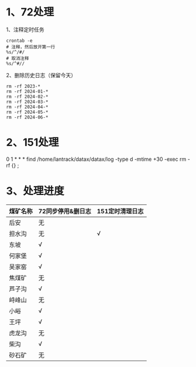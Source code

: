 # 1、72处理

1、注释定时任务

```shell
crontab -e
# 注释，然后放开第一行
%s/^/#/
# 取消注释
%s/^#//
```

2、删除历史日志（保留今天）

```shell
rm -rf 2023-*
rm -rf 2024-01-*
rm -rf 2024-02-*
rm -rf 2024-03-*
rm -rf 2024-04-*
rm -rf 2024-05-*
rm -rf 2024-06-*
```

# 2、151处理

0 1 * * * find /home/lantrack/datax/datax/log -type d -mtime +30 -exec rm -rf {} \;

# 3、处理进度

| 煤矿名称 | 72同步停用&删日志 | 151定时清理日志 |
| ---- | ---------- | --------- |
| 后安   | 无          |           |
| 担水沟  | 无          | √         |
| 东坡   | √          |           |
| 何家堡  | √          |           |
| 吴家窑  | √          |           |
| 焦煤矿  | 无          |           |
| 芦子沟  | √          |           |
| 峙峰山  | 无          |           |
| 小峪   | √          |           |
| 王坪   | √          |           |
| 虎龙沟  | 无          |           |
| 柴沟   | √          |           |
| 砂石矿  | 无          |           |

